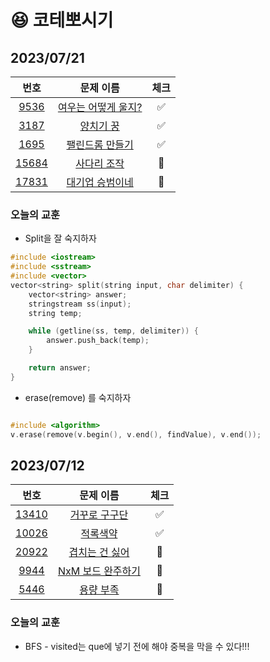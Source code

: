 # 😆 코테뽀시기

## 2023/07/21

|                       번호                       |                        문제 이름                        | 체크 |
|:----------------------------------------------:|:---------------------------------------------------:|:--:|
|  [9536](https://www.acmicpc.net/problem/9536)  | [여우는 어떻게 울지?](https://www.acmicpc.net/problem/9536) | ✅  |
|  [3187](https://www.acmicpc.net/problem/3187)  |    [양치기 꿍](https://www.acmicpc.net/problem/3187)    | ✅  |
|  [1695](https://www.acmicpc.net/problem/1695)  |  [팰린드롬 만들기](https://www.acmicpc.net/problem/1695)   | ✅ |
| [15684](https://www.acmicpc.net/problem/15684) |   [사다리 조작](https://www.acmicpc.net/problem/15684)   | 🐢 |
| [17831](https://www.acmicpc.net/problem/17831) |  [대기업 승범이네](https://www.acmicpc.net/problem/17831)  | 🐢 |

### 오늘의 교훈
- Split을 잘 숙지하자
```c++
#include <iostream>
#include <sstream>
#include <vector>
vector<string> split(string input, char delimiter) {
    vector<string> answer;
    stringstream ss(input);
    string temp;

    while (getline(ss, temp, delimiter)) {
        answer.push_back(temp);
    }

    return answer;
}
```
- erase(remove) 를 숙지하자
```c++

#include <algorithm>
v.erase(remove(v.begin(), v.end(), findValue), v.end());
```


## 2023/07/12

|                       번호                       |                        문제 이름                        | 체크 |
|:----------------------------------------------:|:---------------------------------------------------:|:--:|
| [13410](https://www.acmicpc.net/problem/13410) |  [거꾸로 구구단](https://www.acmicpc.net/problem/13410)   | ✅  | 
| [10026](https://www.acmicpc.net/problem/10026) |    [적록색약](https://www.acmicpc.net/problem/10026)    | ✅  |
| [20922](https://www.acmicpc.net/problem/20922) |  [겹치는 건 싫어](https://www.acmicpc.net/problem/20922)  | 🐢 |
|  [9944](https://www.acmicpc.net/problem/9944)  | [NxM 보드 완주하기](https://www.acmicpc.net/problem/9944) | 🐢 |
|  [5446](https://www.acmicpc.net/problem/5446)  |    [용량 부족](https://www.acmicpc.net/problem/5446)    | 🐢 |

### 오늘의 교훈

- BFS - visited는 que에 넣기 전에 해야 중복을 막을 수 있다!!!